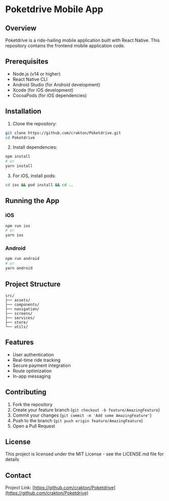 # Poketdrive Mobile App

## Overview

Poketdrive is a ride-hailing mobile application built with React Native. This repository contains the frontend mobile application code.

## Prerequisites

- Node.js (v14 or higher)
- React Native CLI
- Android Studio (for Android development)
- Xcode (for iOS development)
- CocoaPods (for iOS dependencies)

## Installation

1. Clone the repository:

```bash
git clone https://github.com/crakton/Poketdrive.git
cd Poketdrive
```

2. Install dependencies:

```bash
npm install
# or
yarn install
```

3. For iOS, install pods:

```bash
cd ios && pod install && cd ..
```

## Running the App

### iOS

```bash
npm run ios
# or
yarn ios
```

### Android

```bash
npm run android
# or
yarn android
```

## Project Structure

```
src/
├── assets/
├── components/
├── navigation/
├── screens/
├── services/
├── store/
└── utils/
```

## Features

- User authentication
- Real-time ride tracking
- Secure payment integration
- Route optimization
- In-app messaging

## Contributing

1. Fork the repository
2. Create your feature branch (`git checkout -b feature/AmazingFeature`)
3. Commit your changes (`git commit -m 'Add some AmazingFeature'`)
4. Push to the branch (`git push origin feature/AmazingFeature`)
5. Open a Pull Request

## License

This project is licensed under the MIT License - see the LICENSE.md file for details

## Contact

Project Link: [https://github.com/crakton/Poketdrive](https://github.com/crakton/Poketdrive)
